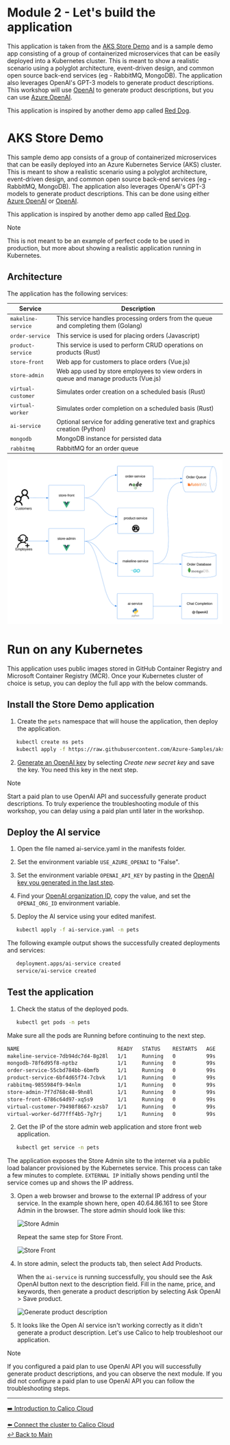 Module 2 - Let's build the application
==============

This application is taken from the [AKS Store Demo](https://github.com/Azure-Samples/aks-store-demo) and is a sample demo app consisting of a group of containerized microservices that can be easily deployed into a Kubernetes cluster.
This is meant to show a realistic scenario using a polyglot architecture, event-driven design, and common open source back-end services (eg - RabbitMQ, MongoDB).
The application also leverages OpenAI's GPT-3 models to generate product descriptions.
This workshop will use [OpenAI](https://openai.com/) to generate product descriptions, but you can use [Azure OpenAI](https://learn.microsoft.com/azure/ai-services/openai/overview).

This application is inspired by another demo app called [Red Dog](https://github.com/Azure/reddog-code).

# AKS Store Demo

This sample demo app consists of a group of containerized microservices that can be easily deployed into an Azure Kubernetes Service (AKS) cluster. This is meant to show a realistic scenario using a polyglot architecture, event-driven design, and common open source back-end services (eg - RabbitMQ, MongoDB). The application also leverages OpenAI's GPT-3 models to generate product descriptions. This can be done using either [Azure OpenAI](https://learn.microsoft.com/azure/ai-services/openai/overview) or [OpenAI](https://openai.com/).

This application is inspired by another demo app called [Red Dog](https://github.com/Azure/reddog-code).

> [!NOTE]
> This is not meant to be an example of perfect code to be used in production, but more about showing a realistic application running in Kubernetes. 


## Architecture

The application has the following services: 

| Service | Description |
| --- | --- |
| `makeline-service` | This service handles processing orders from the queue and completing them (Golang) |
| `order-service` | This service is used for placing orders (Javascript) |
| `product-service` | This service is used to perform CRUD operations on products (Rust) |
| `store-front` | Web app for customers to place orders (Vue.js) |
| `store-admin` | Web app used by store employees to view orders in queue and manage products (Vue.js) | 
| `virtual-customer` | Simulates order creation on a scheduled basis (Rust) |
| `virtual-worker` | Simulates order completion on a scheduled basis (Rust) |
| `ai-service` | Optional service for adding generative text and graphics creation (Python) |
| `mongodb` | MongoDB instance for persisted data |
| `rabbitmq` | RabbitMQ for an order queue |

![Logical Application Architecture Diagram](../assets/img/demo-arch-with-openai.png)

# Run on any Kubernetes

This application uses public images stored in GitHub Container Registry and Microsoft Container Registry (MCR). Once your Kubernetes cluster of choice is setup, you can deploy the full app with the below commands.

## Install the Store Demo application

1. Create the ```pets``` namespace that will house the application, then deploy the application.

```bash
   kubectl create ns pets
   kubectl apply -f https://raw.githubusercontent.com/Azure-Samples/aks-store-demo/main/aks-store-all-in-one.yaml -n pets
```

2. [Generate an OpenAI key](https://platform.openai.com/account/api-keys) by selecting *Create new secret key* and save the key.
   You need this key in the next step.

> [!NOTE]
> Start a paid plan to use OpenAI API and successfully generate product descriptions.
> To truly experience the troubleshooting module of this workshop, you can delay using a paid plan until later in the workshop.

## Deploy the AI service

1. Open the file named ai-service.yaml in the manifests folder.

2. Set the environment variable ```USE_AZURE_OPENAI``` to "False".
   
3. Set the environment variable ```OPENAI_API_KEY``` by pasting in the [OpenAI key you generated in the last step](https://platform.openai.com/account/api-keys).

4. Find your [OpenAI organization ID](https://platform.openai.com/account/org-settings), copy the value, and set the ```OPENAI_ORG_ID``` environment variable.

5. Deploy the AI service using your edited manifest.

```bash
   kubectl apply -f ai-service.yaml -n pets
```

   The following example output shows the successfully created deployments and services:

```bash
   deployment.apps/ai-service created
   service/ai-service created
```

## Test the application

1. Check the status of the deployed pods.

```bash
   kubectl get pods -n pets
```

Make sure all the pods are Running before continuing to the next step.

```bash
NAME                                READY   STATUS    RESTARTS   AGE
makeline-service-7db94dc7d4-8g28l   1/1     Running   0          99s
mongodb-78f6d95f8-nptbz             1/1     Running   0          99s
order-service-55cbd784bb-6bmfb      1/1     Running   0          99s
product-service-6bf4d65f74-7cbvk    1/1     Running   0          99s
rabbitmq-9855984f9-94nlm            1/1     Running   0          99s
store-admin-7f7d768c48-9hn8l        1/1     Running   0          99s
store-front-6786c64d97-xq5s9        1/1     Running   0          99s
virtual-customer-79498f8667-xzsb7   1/1     Running   0          99s
virtual-worker-6d77fff4b5-7g7rj     1/1     Running   0          99s
```

2. Get the IP of the store admin web application and store front web application.
```bash
   kubectl get service -n pets
```

   The application exposes the Store Admin site to the internet via a public load balancer provisioned by the Kubernetes service.
   This process can take a few minutes to complete.
   ```EXTERNAL IP``` initially shows pending until the service comes up and shows the IP address.

3. Open a web browser and browse to the external IP address of your service.
   In the example shown here, open 40.64.86.161 to see Store Admin in the browser.
   The store admin should look like this:

   ![Store Admin](../assets/img/store-admin.png)

   Repeat the same step for Store Front.

   ![Store Front](../assets/img/store-front.png)

4. In store admin, select the products tab, then select Add Products.

   When the `ai-service` is running successfully, you should see the Ask OpenAI button next to the description field.
   Fill in the name, price, and keywords, then generate a product description by selecting Ask OpenAI > Save product.

   ![Generate product description](../assets/img/store-admin.gif)

5. It looks like the Open AI service isn't working correctly as it didn't generate a product description.
   Let's use Calico to help troubleshoot our application.

> [!NOTE]
> If you configured a paid plan to use OpenAI API you will successfully generate product descriptions, and you can observe the next module.
> If you did not configure a paid plan to use OpenAI API you can follow the troubleshooting steps.

---

[:arrow_right: Introduction to Calico Cloud](/modules/module-3-introduction-to-cc.md)   <br>

[:arrow_left: Connect the cluster to Calico Cloud](/modules/module-1-connect-calicocloud.md) <br>
[:leftwards_arrow_with_hook: Back to Main](/README.md)  

